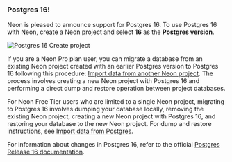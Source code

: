 ### Postgres 16!

Neon is pleased to announce support for Postgres 16. To use Postgres 16 with Neon, create a Neon project and select **16** as the **Postgres version**.

![Postgres 16 Create project](/docs/relnotes/postgres_16.png)

If you are a Neon Pro plan user, you can migrate a database from an existing Neon project created with an earlier Postgres version to Postgres 16 following this procedure: [Import data from another Neon project](/docs/import/import-from-neon). The process involves creating a new Neon project with Postgres 16 and performing a direct dump and restore operation between project databases.

For Neon Free Tier users who are limited to a single Neon project, migrating to Postgres 16 involves dumping your database locally, removing the existing Neon project, creating a new Neon project with Postgres 16, and restoring your database to the new Neon project. For dump and restore instructions, see [Import data from Postgres](/docs/import/import-from-postgres).

For information about changes in Postgres 16, refer to the official [Postgres Release 16 documentation](https://www.postgresql.org/docs/16/release-16.html).
